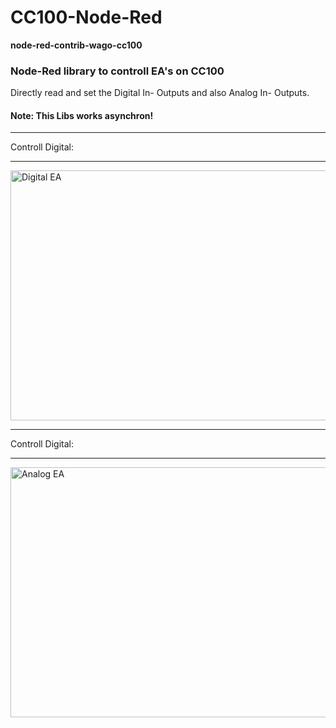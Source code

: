 # CC100-Node-Red
<b>node-red-contrib-wago-cc100</b><br/>
<H3>Node-Red library to controll EA's on CC100</H3>

Directly read and set the Digital In- Outputs and also Analog In- Outputs.<br/>
<H4>Note: This Libs works asynchron!</H4>
<hr>
Controll Digital:
<hr>
<img src="https://github.com/Helmut-Saal/CC100-Node-Red/blob/master/Digital.png" alt="Digital EA" height="400" width="1000" align="middle">
<hr>
Controll Digital:
<hr>
<img src="https://github.com/Helmut-Saal/CC100-Node-Red/blob/master/Analog.png" alt="Analog EA" height="400px" width="1000px" align="middle">
